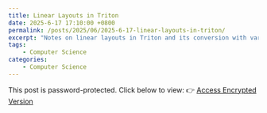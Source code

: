 ```yaml
---
title: Linear Layouts in Triton
date: 2025-6-17 17:10:00 +0800
permalink: /posts/2025/06/2025-6-17-linear-layouts-in-triton/
excerpt: "Notes on linear layouts in Triton and its conversion with various traditional layout types."
tags: 
    - Computer Science
categories: 
    - Computer Science
---
```


This post is password-protected. Click below to view:
👉 [Access Encrypted Version](https://bowenyu066.github.io/encrypted/linear-layouts-in-triton.html)